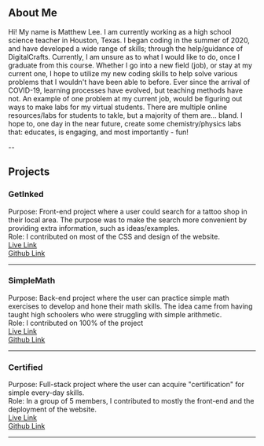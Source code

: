 ## About Me

Hi! My name is Matthew Lee. I am currently working as a high school science teacher in Houston, Texas. I began coding in the summer of 2020, and have developed a wide range of skills; through the help/guidance of DigitalCrafts. Currently, I am unsure as to what I would like to do, once I graduate from this course. Whether I go into a new field (job), or stay at my current one, I hope to utilize my new coding skills to help solve various problems that I wouldn't have been able to before. Ever since the arrival of COVID-19, learning processes have evolved, but teaching methods have not. An example of one problem at my current job, would be figuring out ways to make labs for my virtual students. There are multiple online resources/labs for students to takle, but a majority of them are... bland. I hope to, one day in the near future, create some chemistry/physics labs that: educates, is engaging, and most importantly - fun!


--
## Projects

### GetInked

Purpose: Front-end project where a user could search for a tattoo shop in their local area. The purpose was to make the search more convenient by providing extra information, such as ideas/examples.<br>
Role: I contributed on most of the CSS and design of the website.<br>
[Live Link](https://get-inked.netlify.app/)<br>
[Github Link](https://github.com/Joe-dev13/Get-Inked)



---
### SimpleMath

Purpose: Back-end project where the user can practice simple math exercises to develop and hone their math skills. The idea came from having taught high schoolers who were struggling with simple arithmetic.<br>
Role: I contributed on 100% of the project<br>
[Live Link](https://simple-math-heroku.herokuapp.com/login)<br>
[Github Link](https://github.com/MatthewLee4/SimpleMath)



---
### Certified

Purpose: Full-stack project where the user can acquire "certification" for simple every-day skills.<br>
Role: In a group of 5 members, I contributed to mostly the front-end and the deployment of the website.<br>
[Live Link](https://capstone-certified.herokuapp.com/)<br>
[Github Link](https://github.com/MatthewLee4/certified)


<!-- 
- [Project 1 Title](http://example.com/)
- [Project 2 Title](http://example.com/)
- [Project 3 Title](http://example.com/)
- [Project 4 Title](http://example.com/)
- [Project 5 Title](http://example.com/) -->

---
